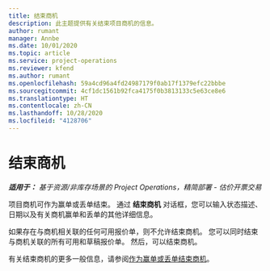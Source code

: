 ```yaml
---
title: 结束商机
description: 此主题提供有关结束项目商机的信息。
author: rumant
manager: Annbe
ms.date: 10/01/2020
ms.topic: article
ms.service: project-operations
ms.reviewer: kfend
ms.author: rumant
ms.openlocfilehash: 59a4cd96a4fd24987179f0ab17f1379efc22bbbe
ms.sourcegitcommit: 4cf1dc1561b92fca4175f0b3813133c5e63ce8e6
ms.translationtype: HT
ms.contentlocale: zh-CN
ms.lasthandoff: 10/28/2020
ms.locfileid: "4128706"
---
```

# <a name="close-an-opportunity"></a>结束商机

_**适用于：** 基于资源/非库存场景的 Project Operations，精简部署 - 估价开票交易_

项目商机可作为赢单或丢单结束。 通过 **结束商机** 对话框，您可以输入状态描述、日期以及有关商机赢单和丢单的其他详细信息。

如果存在与商机相关联的任何可用报价单，则不允许结束商机。 您可以同时结束与商机关联的所有可用和草稿报价单。 然后，可以结束商机。

有关结束商机的更多一般信息，请参阅[作为赢单或丢单结束商机](https://docs.microsoft.com/dynamics365/sales-enterprise/close-opportunity-won-lost-sales)。
